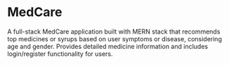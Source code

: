 # MedCare
A full-stack MedCare application built with MERN stack that recommends top medicines or syrups based on user symptoms or disease, considering age and gender. Provides detailed medicine information and includes login/register functionality for users.

